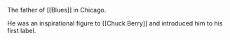 The father of [[Blues]] in Chicago.

He was an inspirational figure to [[Chuck Berry]] and introduced him to his first label.
